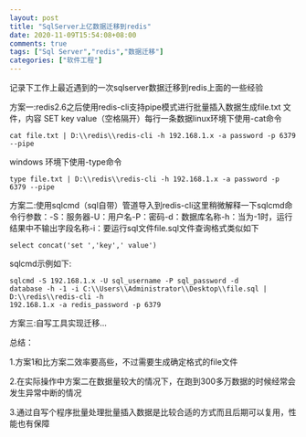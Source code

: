 ```yaml
---
layout: post
title: "SqlServer上亿数据迁移到redis"
date: 2020-11-09T15:54:08+08:00
comments: true
tags: ["Sql Server","redis","数据迁移"]
categories: ["软件工程"]
---
```


记录下工作上最近遇到的一次sqlserver数据迁移到redis上面的一些经验

方案一:redis2.6之后使用redis-cli支持pipe模式进行批量插入数据生成file.txt 文件，内容 SET key value（空格隔开）每行一条数据linux环境下使用-cat命令

```
cat file.txt | D:\\redis\\redis-cli -h 192.168.1.x -a password -p 6379 --pipe
```

windows 环境下使用-type命令

```
type file.txt | D:\\redis\\redis-cli -h 192.168.1.x -a password -p 6379 --pipe
```

方案二:使用sqlcmd（sql自带）管道导入到redis-cli这里稍微解释一下sqlcmd命令行参数：-S：服务器-U：用户名-P：密码-d：数据库名称-h：当为-1时，运行结果中不输出字段名称-i：要运行sql文件file.sql文件查询格式类似如下

```
select concat('set ','key',' value')
```

sqlcmd示例如下:

```
sqlcmd -S 192.168.1.x -U sql_username -P sql_password -d
database -h -1 -i C:\\Users\\Administrator\\Desktop\\file.sql | D:\\redis\\redis-cli -h
192.168.1.x -a redis_password -p 6379
```

方案三:自写工具实现迁移...

总结：

1.方案1和比方案二效率要高些，不过需要生成确定格式的file文件

2.在实际操作中方案二在数据量较大的情况下，在跑到300多万数据的时候经常会发生异常中断的情况

3.通过自写个程序批量处理批量插入数据是比较合适的方式而且后期可以复用，性能也有保障